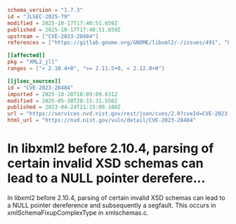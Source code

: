 ```toml
schema_version = "1.7.3"
id = "JLSEC-2025-79"
modified = 2025-10-17T17:40:51.659Z
published = 2025-10-17T17:40:51.659Z
upstream = ["CVE-2023-28484"]
references = ["https://gitlab.gnome.org/GNOME/libxml2/-/issues/491", "https://gitlab.gnome.org/GNOME/libxml2/-/releases/v2.10.4", "https://lists.debian.org/debian-lts-announce/2023/04/msg00031.html", "https://security.netapp.com/advisory/ntap-20230601-0006/", "https://security.netapp.com/advisory/ntap-20240201-0005/", "https://gitlab.gnome.org/GNOME/libxml2/-/issues/491", "https://gitlab.gnome.org/GNOME/libxml2/-/releases/v2.10.4", "https://lists.debian.org/debian-lts-announce/2023/04/msg00031.html", "https://security.netapp.com/advisory/ntap-20230601-0006/", "https://security.netapp.com/advisory/ntap-20240201-0005/"]

[[affected]]
pkg = "XML2_jll"
ranges = ["< 2.10.4+0", ">= 2.11.5+0, < 2.12.0+0"]

[[jlsec_sources]]
id = "CVE-2023-28484"
imported = 2025-10-28T18:09:09.631Z
modified = 2025-05-30T20:15:31.550Z
published = 2023-04-24T21:15:09.180Z
url = "https://services.nvd.nist.gov/rest/json/cves/2.0?cveId=CVE-2023-28484"
html_url = "https://nvd.nist.gov/vuln/detail/CVE-2023-28484"
```

# In libxml2 before 2.10.4, parsing of certain invalid XSD schemas can lead to a NULL pointer derefere...

In libxml2 before 2.10.4, parsing of certain invalid XSD schemas can lead to a NULL pointer dereference and subsequently a segfault. This occurs in xmlSchemaFixupComplexType in xmlschemas.c.


